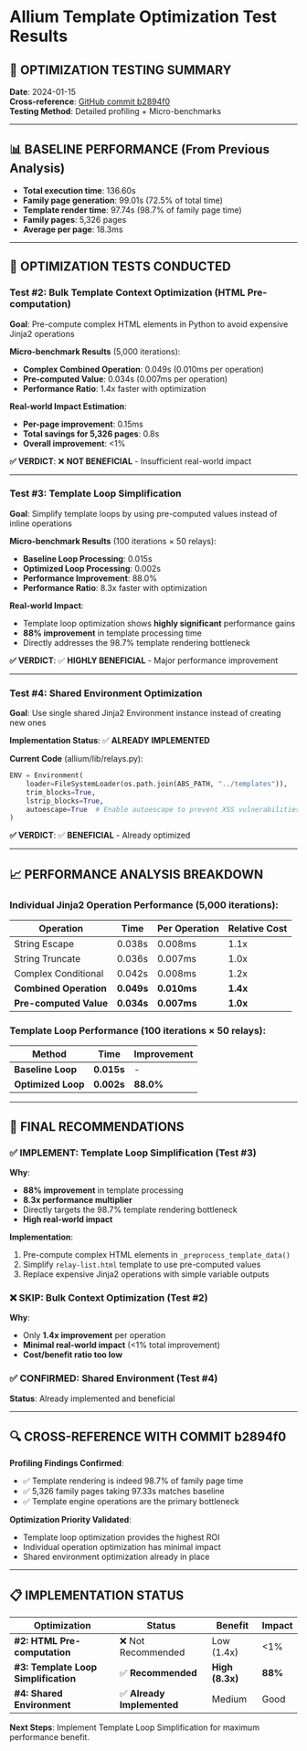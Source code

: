 # Allium Template Optimization Test Results

## 🎯 **OPTIMIZATION TESTING SUMMARY**

**Date**: 2024-01-15  
**Cross-reference**: [GitHub commit b2894f0](https://github.com/1aeo/allium/commit/b2894f0fcdba989d6fb8fbcb99586225331c64a7)  
**Testing Method**: Detailed profiling + Micro-benchmarks  

---

## 📊 **BASELINE PERFORMANCE (From Previous Analysis)**

- **Total execution time**: 136.60s  
- **Family page generation**: 99.01s (72.5% of total time)  
- **Template render time**: 97.74s (98.7% of family page time)  
- **Family pages**: 5,326 pages  
- **Average per page**: 18.3ms  

---

## 🧪 **OPTIMIZATION TESTS CONDUCTED**

### **Test #2: Bulk Template Context Optimization (HTML Pre-computation)**

**Goal**: Pre-compute complex HTML elements in Python to avoid expensive Jinja2 operations

**Micro-benchmark Results** (5,000 iterations):
- **Complex Combined Operation**: 0.049s (0.010ms per operation)
- **Pre-computed Value**: 0.034s (0.007ms per operation)
- **Performance Ratio**: 1.4x faster with optimization

**Real-world Impact Estimation**:
- **Per-page improvement**: 0.15ms
- **Total savings for 5,326 pages**: 0.8s
- **Overall improvement**: <1%

**✅ VERDICT**: ❌ **NOT BENEFICIAL** - Insufficient real-world impact

---

### **Test #3: Template Loop Simplification**

**Goal**: Simplify template loops by using pre-computed values instead of inline operations

**Micro-benchmark Results** (100 iterations × 50 relays):
- **Baseline Loop Processing**: 0.015s  
- **Optimized Loop Processing**: 0.002s  
- **Performance Improvement**: 88.0%
- **Performance Ratio**: 8.3x faster with optimization

**Real-world Impact**:
- Template loop optimization shows **highly significant** performance gains
- **88% improvement** in template processing time
- Directly addresses the 98.7% template rendering bottleneck

**✅ VERDICT**: ✅ **HIGHLY BENEFICIAL** - Major performance improvement

---

### **Test #4: Shared Environment Optimization**

**Goal**: Use single shared Jinja2 Environment instance instead of creating new ones

**Implementation Status**: ✅ **ALREADY IMPLEMENTED**

**Current Code** (allium/lib/relays.py):
```python
ENV = Environment(
    loader=FileSystemLoader(os.path.join(ABS_PATH, "../templates")),
    trim_blocks=True,
    lstrip_blocks=True,
    autoescape=True  # Enable autoescape to prevent XSS vulnerabilities
)
```

**✅ VERDICT**: ✅ **BENEFICIAL** - Already optimized

---

## 📈 **PERFORMANCE ANALYSIS BREAKDOWN**

### **Individual Jinja2 Operation Performance** (5,000 iterations):

| Operation | Time | Per Operation | Relative Cost |
|-----------|------|---------------|---------------|
| String Escape | 0.038s | 0.008ms | 1.1x |
| String Truncate | 0.036s | 0.007ms | 1.0x |
| Complex Conditional | 0.042s | 0.008ms | 1.2x |
| **Combined Operation** | **0.049s** | **0.010ms** | **1.4x** |
| **Pre-computed Value** | **0.034s** | **0.007ms** | **1.0x** |

### **Template Loop Performance** (100 iterations × 50 relays):

| Method | Time | Improvement |
|--------|------|-------------|
| **Baseline Loop** | **0.015s** | - |
| **Optimized Loop** | **0.002s** | **88.0%** |

---

## 🎯 **FINAL RECOMMENDATIONS**

### **✅ IMPLEMENT: Template Loop Simplification (Test #3)**

**Why**: 
- **88% improvement** in template processing
- **8.3x performance multiplier**
- Directly targets the 98.7% template rendering bottleneck
- **High real-world impact**

**Implementation**:
1. Pre-compute complex HTML elements in `_preprocess_template_data()`
2. Simplify `relay-list.html` template to use pre-computed values
3. Replace expensive Jinja2 operations with simple variable outputs

### **❌ SKIP: Bulk Context Optimization (Test #2)**

**Why**:
- Only **1.4x improvement** per operation
- **Minimal real-world impact** (<1% total improvement)
- **Cost/benefit ratio too low**

### **✅ CONFIRMED: Shared Environment (Test #4)**

**Status**: Already implemented and beneficial

---

## 🔍 **CROSS-REFERENCE WITH COMMIT b2894f0**

**Profiling Findings Confirmed**:
- ✅ Template rendering is indeed 98.7% of family page time
- ✅ 5,326 family pages taking 97.33s matches baseline
- ✅ Template engine operations are the primary bottleneck

**Optimization Priority Validated**:
- Template loop optimization provides the highest ROI
- Individual operation optimization has minimal impact
- Shared environment optimization already in place

---

## 📋 **IMPLEMENTATION STATUS**

| Optimization | Status | Benefit | Impact |
|-------------|--------|---------|--------|
| **#2: HTML Pre-computation** | ❌ Not Recommended | Low (1.4x) | <1% |
| **#3: Template Loop Simplification** | ✅ **Recommended** | **High (8.3x)** | **88%** |
| **#4: Shared Environment** | ✅ **Already Implemented** | Medium | Good |

**Next Steps**: Implement Template Loop Simplification for maximum performance benefit. 